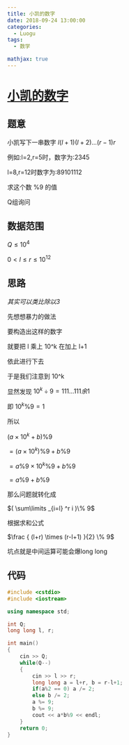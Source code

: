 ```yaml
---
title: 小凯的数字
date: 2018-09-24 13:00:00
categories:
  - Luogu
tags:
  - 数学

mathjax: true
---
```


# [小凯的数字](https://www.luogu.org/problemnew/show/U32670)

## 题意

小凯写下一串数字 $l(l+1)(l+2)...(r-1)r$

例如:l=2,r=5时，数字为:2345

l=8,r=12时数字为:89101112

求这个数 %9 的值

Q组询问

## 数据范围

$Q \leq 10^4$

$0 < l \leq r \leq 10^{12}$


## 思路

*其实可以类比除以3*

先想想暴力的做法

要构造出这样的数字

就要把 l 乘上 10^k 在加上 l+1

依此进行下去

于是我们注意到 10^k

显然发现 $10^k \div 9 = 111...111 余1$

即 $10^k \%9 = 1$

所以

$( a \times 10^k + b ) \% 9$

$= ( a \times 10^k ) \% 9 + b \% 9$

$= a \% 9 \times 10^k \% 9 + b \% 9$

$= a\% 9 + b \% 9$

那么问题就转化成

$( \sum\limits _{i=l} ^r i )\% 9$

根据求和公式

$\frac { (l+r) \times (r-l+1) }{2} \% 9$

坑点就是中间运算可能会爆long long

## 代码

```cpp
#include <cstdio>
#include <iostream>

using namespace std;

int Q;
long long l, r;

int main()
{
    cin >> Q;
    while(Q--)
    {
        cin >> l >> r;
        long long a = l+r, b = r-l+1;
        if(a%2 == 0) a /= 2;
        else b /= 2;
        a %= 9;
        b %= 9;
        cout << a*b%9 << endl;
    }
    return 0;
}
```